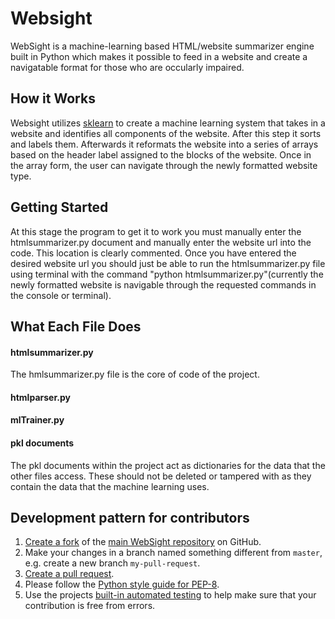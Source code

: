 # Websight

WebSight is a machine-learning based HTML/website summarizer engine built in Python which makes it possible to feed in a website and create a navigatable format for those who are occularly impaired. 


## How it Works

Websight utilizes [sklearn](http://scikit-learn.org/stable/) to create a machine learning system that takes in a website and identifies all components of the website. After this step it sorts and labels them. Afterwards it reformats the website into a series of arrays based on the header label assigned to the blocks of the website. Once in the array form, the user can navigate through the newly formatted website type.

## Getting Started

At this stage the program to get it to work you must manually enter the htmlsummarizer.py document and manually enter the website url into the code. This location is clearly commented. Once you have entered the desired website url you should just be able to run the htmlsummarizer.py file using terminal with the command "python htmlsummarizer.py"(currently the newly formatted website is navigable through the requested commands in the console or terminal).

## What Each File Does

#### htmlsummarizer.py

The hmlsummarizer.py file is the core of code of the project. 

#### htmlparser.py

#### mlTrainer.py

#### pkl documents

The pkl documents within the project act as dictionaries for the data that the other files access. These should not be deleted or tampered with as they contain the data that the machine learning uses.

## Development pattern for contributors

1. [Create a fork](https://help.github.com/articles/fork-a-repo/) of
   the [main WebSight repository](https://github.com/8NW/AT20PercentProject) on GitHub.
2. Make your changes in a branch named something different from `master`, e.g. create
   a new branch `my-pull-request`.
3. [Create a pull request](https://help.github.com/articles/creating-a-pull-request/).
4. Please follow the [Python style guide for PEP-8](https://www.python.org/dev/peps/pep-0008/).
5. Use the projects [built-in automated testing](http://chatterbot.readthedocs.io/en/latest/testing.html)
   to help make sure that your contribution is free from errors.
